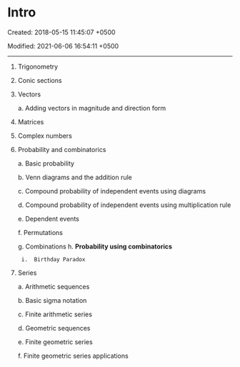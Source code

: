 # Intro

Created: 2018-05-15 11:45:07 +0500

Modified: 2021-06-06 16:54:11 +0500

---

1. Trigonometry

2. Conic sections

3. Vectors

    a.  Adding vectors in magnitude and direction form

4. Matrices

5. Complex numbers

6. Probability and combinatorics

    a.  Basic probability

    b.  Venn diagrams and the addition rule

    c.  Compound probability of independent events using diagrams

    d.  Compound probability of independent events using multiplication rule

    e.  Dependent events

    f.  Permutations

    g.  Combinations
    h.  **Probability using combinatorics**

        i.  Birthday Paradox

7. Series

    a.  Arithmetic sequences

    b.  Basic sigma notation

    c.  Finite arithmetic series

    d.  Geometric sequences

    e.  Finite geometric series

    f.  Finite geometric series applications
